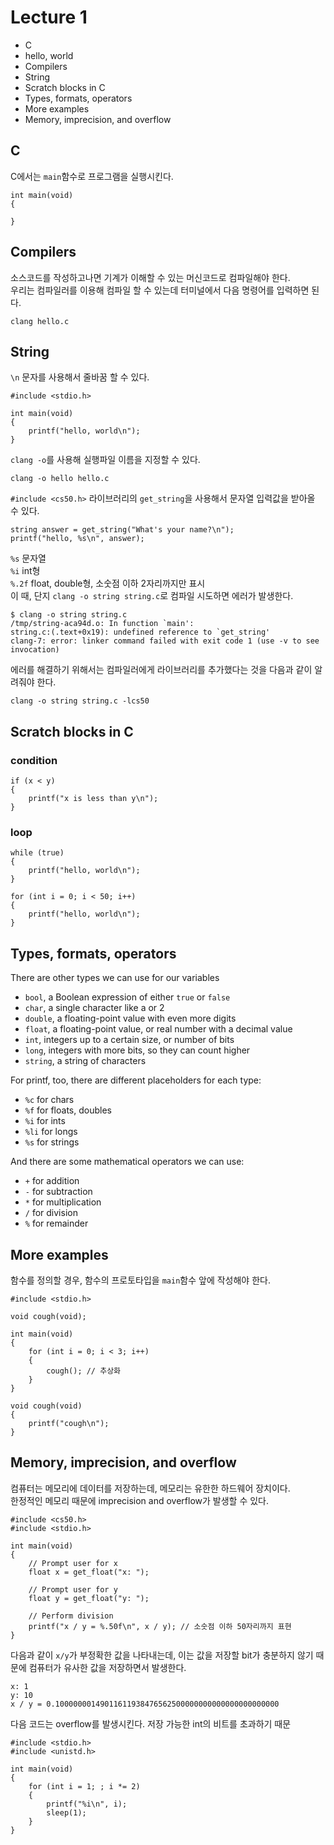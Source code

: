 # Lecture 1
- C
- hello, world
- Compilers
- String
- Scratch blocks in C
- Types, formats, operators
- More examples
- Memory, imprecision, and overflow

## C
C에서는 `main`함수로 프로그램을 실행시킨다.  
```
int main(void)
{

}
```
## Compilers
소스코드를 작성하고나면 기계가 이해할 수 있는 머신코드로 컴파일해야 한다.  
우리는 컴파일러를 이용해 컴파일 할 수 있는데 터미널에서 다음 명령어를 입력하면 된다.  
```
clang hello.c
```

## String
`\n` 문자를 사용해서 줄바꿈 할 수 있다.
```
#include <stdio.h>

int main(void)
{
    printf("hello, world\n");
}
```
`clang -o`를 사용해 실행파일 이름을 지정할 수 있다.
```
clang -o hello hello.c
```

`#include <cs50.h>` 라이브러리의 `get_string`을 사용해서 문자열 입력값을 받아올 수 있다.

```
string answer = get_string("What's your name?\n");
printf("hello, %s\n", answer);
```

`%s` 문자열  
`%i` int형  
`%.2f` float, double형, 소숫점 이하 2자리까지만 표시  
이 때, 단지 `clang -o string string.c`로 컴파일 시도하면 에러가 발생한다.  

```
$ clang -o string string.c
/tmp/string-aca94d.o: In function `main':
string.c:(.text+0x19): undefined reference to `get_string'
clang-7: error: linker command failed with exit code 1 (use -v to see invocation)
```

에러를 해결하기 위해서는 컴파일러에게 라이브러리를 추가했다는 것을 다음과 같이 알려줘야 한다.
```
clang -o string string.c -lcs50
```
## Scratch blocks in C
### condition
```
if (x < y)
{
    printf("x is less than y\n");
}
```
### loop
```
while (true)
{
    printf("hello, world\n");
}

for (int i = 0; i < 50; i++)
{
    printf("hello, world\n");
}
```
## Types, formats, operators
There are other types we can use for our variables  
- `bool`, a Boolean expression of either `true` or `false`  
- `char`, a single character like a or 2  
- `double`, a floating-point value with even more digits  
- `float`, a floating-point value, or real number with a decimal value  
- `int`, integers up to a certain size, or number of bits  
- `long`, integers with more bits, so they can count higher  
- `string`, a string of characters

For printf, too, there are different placeholders for each type:  
- `%c` for chars  
- `%f` for floats, doubles  
- `%i` for ints  
- `%li` for longs  
- `%s` for strings  

And there are some mathematical operators we can use:  
- `+` for addition
- `-` for subtraction
- `*` for multiplication
- `/` for division
- `%` for remainder

## More examples
함수를 정의할 경우, 함수의 프로토타입을 `main`함수 앞에 작성해야 한다.
```
#include <stdio.h>

void cough(void);

int main(void)
{
    for (int i = 0; i < 3; i++)
    {
        cough(); // 추상화
    }
}

void cough(void)
{
    printf("cough\n");
}
```
## Memory, imprecision, and overflow
컴퓨터는 메모리에 데이터를 저장하는데, 메모리는 유한한 하드웨어 장치이다.  
한정적인 메모리 때문에 imprecision and overflow가 발생할 수 있다.  
```
#include <cs50.h>
#include <stdio.h>

int main(void)
{
    // Prompt user for x
    float x = get_float("x: ");

    // Prompt user for y
    float y = get_float("y: ");

    // Perform division
    printf("x / y = %.50f\n", x / y); // 소숫점 이하 50자리까지 표현
}
```
다음과 같이 `x/y`가 부정확한 값을 나타내는데, 이는 값을 저장할 bit가 충분하지 않기 때문에 컴퓨터가 유사한 값을 저장하면서 발생한다.
```
x: 1
y: 10
x / y = 0.10000000149011611938476562500000000000000000000000
```
다음 코드는 overflow를 발생시킨다. 저장 가능한 int의 비트를 초과하기 때문  
```
#include <stdio.h>
#include <unistd.h>

int main(void)
{
    for (int i = 1; ; i *= 2)
    {
        printf("%i\n", i);
        sleep(1);
    }
}
```

